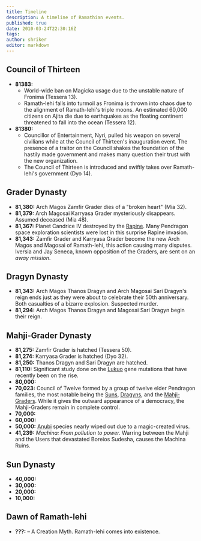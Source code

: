 ```yaml
---
title: Timeline
description: A timeline of Ramathian events.
published: true
date: 2010-03-24T22:30:16Z
tags:
author: shriker
editor: markdown
---
```


## Council of Thirteen

- **81383:**
    - World-wide ban on Magicka usage due to the unstable nature of Fronima (Tessera 13).
    - Ramath-lehi falls into turmoil as Fronima is thrown into chaos due to the alignment of Ramath-lehi's triple moons. An estimated 60,000 citizens on Ajita die due to earthquakes as the floating continent threatened to fall into the ocean (Tessera 12).
- **81380:**
    - Councillor of Entertainment, Nyri, pulled his weapon on several civilians while at the Council of Thirteen's inauguration event. The presence of a traitor on the Council shakes the foundation of the hastily made government and makes many question their trust with the new organization.
    - The Council of Thirteen is introduced and swiftly takes over Ramath-lehi's government (Dyo 14).

## Grader Dynasty

- **81,380:** Arch Magos Zamfir Grader dies of a "broken heart" (Mia 32).
- **81,379:** Arch Magosai Karryasa Grader mysteriously disappears. Assumed deceased (Mia 48).
- **81,367:** Planet Candrice IV destroyed by the [Rapine](/species/rapine). Many Pendragon space exploration scientists were lost in this surprise Rapine invasion.
- **81,343:** Zamfir Grader and Karryasa Grader become the new Arch Magos and Magosai of Ramath-lehi, this action causing many disputes. Iversia and Jay Seneca, known opposition of the Graders, are sent on an *away mission*.

## Dragyn Dynasty

- **81,343:** Arch Magos Thanos Dragyn and Arch Magosai Sari Dragyn's reign ends just as they were about to celebrate their 50th anniversary. Both casualties of a bizarre explosion. Suspected murder.
- **81,294:** Arch Magos Thanos Dragyn and Magosai Sari Dragyn begin their reign.

## Mahji-Grader Dynasty

- **81,275:** Zamfir Grader is hatched (Tessera 50).
- **81,274:** Karryasa Grader is hatched (Dyo 32).
- **81,250:** Thanos Dragyn and Sari Dragyn are hatched.
-   **81,110:** Significant study done on the [Lukuo](/species/lukuo) gene mutations that have recently been on the rise.
- **80,000:**
- **70,023:** Council of Twelve formed by a group of twelve elder Pendragon families, the most notable being the [Suns](/genealogy/sun), [Dragyns](/genealogy/dragyn), and the [Mahji-Graders](/genealogy/grader). While it gives the outward appearance of a democracy, the Mahji-Graders remain in complete control.
- **70,000:**
- **60,000:**
- **50,000:** [Anubi](/species/anubi) species nearly wiped out due to a magic-created virus.
- **41,239:** *Machina: From pollution to power.* Warring between the Mahji and the Users that devastated Boreios Sudesha, causes the Machina Ruins.

## Sun Dynasty

- **40,000:**
- **30,000:**
- **20,000:**
- **10,000:**

## Dawn of Ramath-lehi

- **???:** – A Creation Myth. Ramath-lehi comes into existence.
